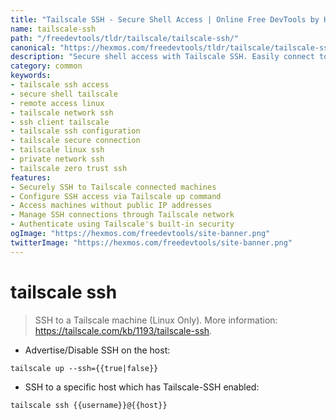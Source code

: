 ```yaml
---
title: "Tailscale SSH - Secure Shell Access | Online Free DevTools by Hexmos"
name: tailscale-ssh
path: "/freedevtools/tldr/tailscale/tailscale-ssh/"
canonical: "https://hexmos.com/freedevtools/tldr/tailscale/tailscale-ssh/"
description: "Secure shell access with Tailscale SSH. Easily connect to your Tailscale machines using SSH, streamlining remote access. Free online tool, no registration required."
category: common
keywords:
- tailscale ssh access
- secure shell tailscale
- remote access linux
- tailscale network ssh
- ssh client tailscale
- tailscale ssh configuration
- tailscale secure connection
- tailscale linux ssh
- private network ssh
- tailscale zero trust ssh
features:
- Securely SSH to Tailscale connected machines
- Configure SSH access via Tailscale up command
- Access machines without public IP addresses
- Manage SSH connections through Tailscale network
- Authenticate using Tailscale's built-in security
ogImage: "https://hexmos.com/freedevtools/site-banner.png"
twitterImage: "https://hexmos.com/freedevtools/site-banner.png"
---
```


# tailscale ssh

> SSH to a Tailscale machine (Linux Only).
> More information: <https://tailscale.com/kb/1193/tailscale-ssh>.

- Advertise/Disable SSH on the host:

`tailscale up --ssh={{true|false}}`

- SSH to a specific host which has Tailscale-SSH enabled:

`tailscale ssh {{username}}@{{host}}`

